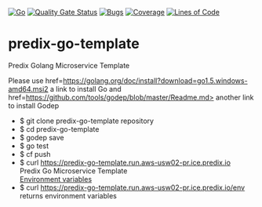 [![Go](https://github.com/SVyatkin/predix-go-template/workflows/Go/badge.svg)](https://github.com/SVyatkin/predix-go-template/actions)
[![Quality Gate Status](https://sonarcloud.io/api/project_badges/measure?project=SVyatkin_predix-go-template&metric=alert_status)](https://sonarcloud.io/dashboard?id=SVyatkin_predix-go-template)
[![Bugs](https://sonarcloud.io/api/project_badges/measure?project=SVyatkin_predix-go-template&metric=bugs)](https://sonarcloud.io/dashboard?id=SVyatkin_predix-go-template)
[![Coverage](https://sonarcloud.io/api/project_badges/measure?project=SVyatkin_predix-go-template&metric=coverage)](https://sonarcloud.io/dashboard?id=SVyatkin_predix-go-template)
[![Lines of Code](https://sonarcloud.io/api/project_badges/measure?project=SVyatkin_predix-go-template&metric=ncloc)](https://sonarcloud.io/dashboard?id=SVyatkin_predix-go-template)

# predix-go-template
Predix Golang Microservice Template 

Please use  href=https://golang.org/doc/install?download=go1.5.windows-amd64.msi2 a link to install Go and href=https://github.com/tools/godep/blob/master/Readme.md> another link to install Godep

- $ git clone predix-go-template repository
- $ cd predix-go-template
- $ godep save
- $ go test
- $ cf push
- $ curl https://predix-go-template.run.aws-usw02-pr.ice.predix.io
    <div >Predix Go Microservice Template</div><a href='/env' target='_blank'>Environment variables</a>
- $ curl https://predix-go-template.run.aws-usw02-pr.ice.predix.io/env
    returns environment variables
